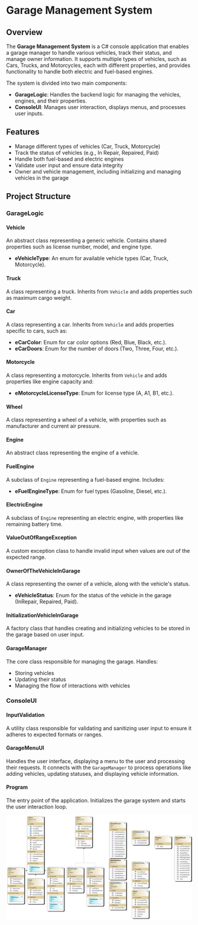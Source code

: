 # Garage Management System

## Overview

The **Garage Management System** is a C# console application that enables a garage manager to handle various vehicles, track their status, and manage owner information. It supports multiple types of vehicles, such as Cars, Trucks, and Motorcycles, each with different properties, and provides functionality to handle both electric and fuel-based engines.

The system is divided into two main components:
- **GarageLogic**: Handles the backend logic for managing the vehicles, engines, and their properties.
- **ConsoleUI**: Manages user interaction, displays menus, and processes user inputs.

## Features
- Manage different types of vehicles (Car, Truck, Motorcycle)
- Track the status of vehicles (e.g., In Repair, Repaired, Paid)
- Handle both fuel-based and electric engines
- Validate user input and ensure data integrity
- Owner and vehicle management, including initializing and managing vehicles in the garage

## Project Structure

### GarageLogic

#### **Vehicle**
An abstract class representing a generic vehicle. Contains shared properties such as license number, model, and engine type.

- **eVehicleType**: An enum for available vehicle types (Car, Truck, Motorcycle).

#### **Truck**
A class representing a truck. Inherits from `Vehicle` and adds properties such as maximum cargo weight.

#### **Car**
A class representing a car. Inherits from `Vehicle` and adds properties specific to cars, such as:
- **eCarColor**: Enum for car color options (Red, Blue, Black, etc.).
- **eCarDoors**: Enum for the number of doors (Two, Three, Four, etc.).

#### **Motorcycle**
A class representing a motorcycle. Inherits from `Vehicle` and adds properties like engine capacity and:
- **eMotorcycleLicenseType**: Enum for license type (A, A1, B1, etc.).

#### **Wheel**
A class representing a wheel of a vehicle, with properties such as manufacturer and current air pressure.

#### **Engine** 
An abstract class representing the engine of a vehicle.

#### **FuelEngine**
A subclass of `Engine` representing a fuel-based engine. Includes:
- **eFuelEngineType**: Enum for fuel types (Gasoline, Diesel, etc.).

#### **ElectricEngine**
A subclass of `Engine` representing an electric engine, with properties like remaining battery time.

#### **ValueOutOfRangeException**
A custom exception class to handle invalid input when values are out of the expected range.

#### **OwnerOfTheVehicleInGarage**
A class representing the owner of a vehicle, along with the vehicle's status.
- **eVehicleStatus**: Enum for the status of the vehicle in the garage (InRepair, Repaired, Paid).

#### **InitializationVehicleInGarage**
A factory class that handles creating and initializing vehicles to be stored in the garage based on user input.

#### **GarageManager**
The core class responsible for managing the garage. Handles:
- Storing vehicles
- Updating their status
- Managing the flow of interactions with vehicles

### ConsoleUI

#### **InputValidation**
A utility class responsible for validating and sanitizing user input to ensure it adheres to expected formats or ranges.

#### **GarageMenuUI**
Handles the user interface, displaying a menu to the user and processing their requests. It connects with the `GarageManager` to process operations like adding vehicles, updating statuses, and displaying vehicle information.

#### **Program**
The entry point of the application. Initializes the garage system and starts the user interaction loop.

![Diagram Description](./Diagram.png)